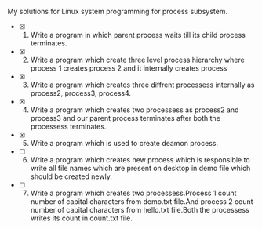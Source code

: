 My solutions for Linux system programming for process subsystem.

- [x] 1. Write a program in which parent process waits till its child process terminates.

- [x] 2. Write a program which create three level process hierarchy where process 1 creates process 2 and it internally creates process

- [x] 3. Write a program which creates three diffrent processess internally as process2, process3, process4.

- [x] 4. Write a program which creates two processess as process2 and process3 and our parent process terminates after both the processess terminates.

- [x] 5. Write a program which is used to create deamon process.

- [ ] 6. Write a program which creates new process which is responsible to write all file names which are present on desktop in demo file which should be created newly.

- [ ] 7. Write a program which creates two processess.Process 1 count number of capital characters from demo.txt file.And process 2 count number of capital characters from hello.txt file.Both the processess writes its count in count.txt file.